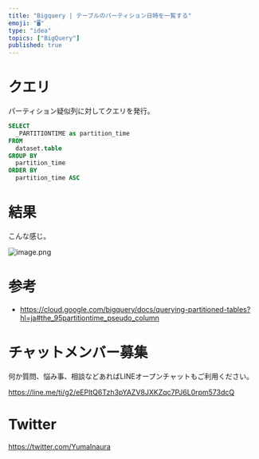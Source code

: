 ```yaml
---
title: "Bigquery | テーブルのパーティション日時を一覧する"
emoji: "🖥"
type: "idea"
topics: ["BigQuery"]
published: true
---
```


# クエリ

パーティション疑似列に対してクエリを発行。

```sql
SELECT
  _PARTITIONTIME as partition_time
FROM
  dataset.table
GROUP BY
  partition_time
ORDER BY
  partition_time ASC
```

# 結果

こんな感じ。

![image.png](https://qiita-image-store.s3.amazonaws.com/0/89618/8919ce45-c4e7-ebad-29de-6d8d19c1a2cd.png)

# 参考

- https://cloud.google.com/bigquery/docs/querying-partitioned-tables?hl=ja#the_95partitiontime_pseudo_column








<!-- Update From Qiita API -->

# チャットメンバー募集


何か質問、悩み事、相談などあればLINEオープンチャットもご利用ください。

https://line.me/ti/g2/eEPltQ6Tzh3pYAZV8JXKZqc7PJ6L0rpm573dcQ





# Twitter


https://twitter.com/YumaInaura


<!-- Update From Qiita API -->


